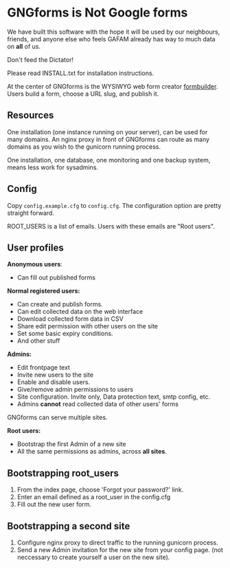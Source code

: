 # **G**NGforms is **N**ot **G**oogle forms

We have built this software with the hope it will be used by our neighbours, friends, and anyone else who feels GAFAM already has way to much data on **all** of us.

Don't feed the Dictator!

Please read INSTALL.txt for installation instructions.

At the center of GNGforms is the WYSIWYG web form creator [formbuilder](https://formbuilder.online/). Users build a form, choose a URL slug, and publish it.

## Resources
One installation (one instance running on your server), can be used for many domains. An nginx proxy in front of GNGforms can route as many domains as you wish to the gunicorn running process.

One installation, one database, one monitoring and one backup system, means less work for sysadmins.

## Config
Copy `config.example.cfg` to `config.cfg`. The configuration option are pretty straight forward.

ROOT_USERS is a list of emails. Users with these emails are "Root users".

## User profiles
**Anonymous users**:
 * Can fill out published forms
 
**Normal registered users:**
 * Can create and publish forms.
 * Can edit collected data on the web interface
 * Download collected form data in CSV
 * Share edit permission with other users on the site
 * Set some basic expiry conditions.
 * And other stuff

**Admins:**
 * Edit frontpage text
 * Invite new users to the site
 * Enable and disable users.
 * Give/remove admin permissions to users
 * Site configuration. Invite only, Data protection text, smtp config, etc.
 * Admins **cannot** read collected data of other users' forms

GNGforms can serve multiple sites.

**Root users:**
 * Bootstrap the first Admin of a new site
 * All the same permissions as admins, across **all sites**.

## Bootstrapping root_users
1. From the index page, choose 'Forgot your password?' link.
2. Enter an email defined as a root_user in the config.cfg
3. Fill out the new user form.

## Bootstrapping a second site
1. Configure nginx proxy to direct traffic to the running gunicorn process.
2. Send a new Admin invitation for the new site from your config page. (not neccessary to create yourself a user on the new site).

